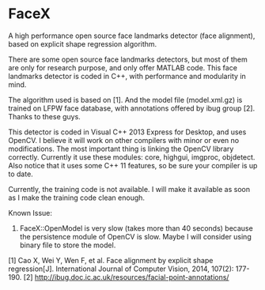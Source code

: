 FaceX
=====

A high performance open source face landmarks detector (face alignment), based on explicit shape regression algorithm.

There are some open source face landmarks detectors, but most of them are only for research purpose, and only offer MATLAB code. This face landmarks detector is coded in C++, with performance and modularity in mind.

The algorithm used is based on [1]. And the model file (model.xml.gz) is trained on LFPW face database, with annotations offered by ibug group [2]. Thanks to these guys.

This detector is coded in Visual C++ 2013 Express for Desktop, and uses OpenCV. I believe it will work on other compilers with minor or even no modifications. The most important thing is linking the OpenCV library correctly. Currently it use these modules: core, highgui, imgproc, objdetect. Also notice that it uses some C++ 11 features, so be sure your compiler is up to date.

Currently, the training code is not available. I will make it available as soon as I make the training code clean enough.

Known Issue:

1. FaceX::OpenModel is very slow (takes more than 40 seconds) because the persistence module of OpenCV is slow. Maybe I will consider using binary file to store the model.


[1] Cao X, Wei Y, Wen F, et al. Face alignment by explicit shape regression[J]. International Journal of Computer Vision, 2014, 107(2): 177-190.
[2] http://ibug.doc.ic.ac.uk/resources/facial-point-annotations/
